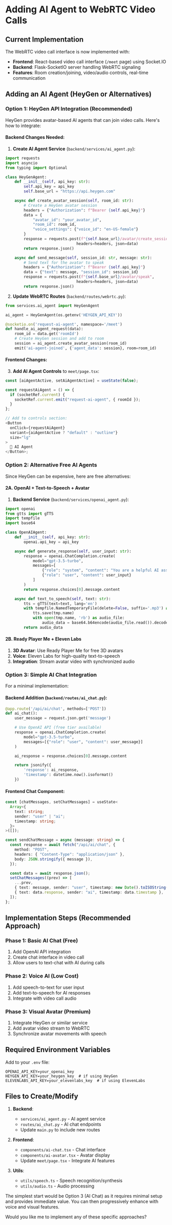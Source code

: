 # Adding AI Agent to WebRTC Video Calls

## Current Implementation

The WebRTC video call interface is now implemented with:

- **Frontend**: React-based video call interface (`/meet` page) using Socket.IO
- **Backend**: Flask-SocketIO server handling WebRTC signaling
- **Features**: Room creation/joining, video/audio controls, real-time communication

## Adding an AI Agent (HeyGen or Alternatives)

### Option 1: HeyGen API Integration (Recommended)

HeyGen provides avatar-based AI agents that can join video calls. Here's how to integrate:

#### Backend Changes Needed:

1. **Create AI Agent Service** (`backend/services/ai_agent.py`):

```python
import requests
import asyncio
from typing import Optional

class HeyGenAgent:
    def __init__(self, api_key: str):
        self.api_key = api_key
        self.base_url = "https://api.heygen.com"

    async def create_avatar_session(self, room_id: str):
        # Create a HeyGen avatar session
        headers = {"Authorization": f"Bearer {self.api_key}"}
        data = {
            "avatar_id": "your_avatar_id",
            "room_id": room_id,
            "voice_settings": {"voice_id": "en-US-female"}
        }
        response = requests.post(f"{self.base_url}/avatar/create_session",
                               headers=headers, json=data)
        return response.json()

    async def send_message(self, session_id: str, message: str):
        # Send text for the avatar to speak
        headers = {"Authorization": f"Bearer {self.api_key}"}
        data = {"text": message, "session_id": session_id}
        response = requests.post(f"{self.base_url}/avatar/speak",
                               headers=headers, json=data)
        return response.json()
```

2. **Update WebRTC Routes** (`backend/routes/webrtc.py`):

```python
from services.ai_agent import HeyGenAgent

ai_agent = HeyGenAgent(os.getenv('HEYGEN_API_KEY'))

@socketio.on('request-ai-agent', namespace='/meet')
def handle_ai_agent_request(data):
    room_id = data.get('roomId')
    # Create HeyGen session and add to room
    session = ai_agent.create_avatar_session(room_id)
    emit('ai-agent-joined', {'agent_data': session}, room=room_id)
```

#### Frontend Changes:

3. **Add AI Agent Controls** to `meet/page.tsx`:

```typescript
const [aiAgentActive, setAiAgentActive] = useState(false);

const requestAiAgent = () => {
  if (socketRef.current) {
    socketRef.current.emit("request-ai-agent", { roomId });
  }
};

// Add to controls section:
<Button
  onClick={requestAiAgent}
  variant={aiAgentActive ? "default" : "outline"}
  size="lg"
>
  🤖 AI Agent
</Button>;
```

### Option 2: Alternative Free AI Agents

Since HeyGen can be expensive, here are free alternatives:

#### 2A. OpenAI + Text-to-Speech + Avatar

1. **Backend Service** (`backend/services/openai_agent.py`):

```python
import openai
from gtts import gTTS
import tempfile
import base64

class OpenAIAgent:
    def __init__(self, api_key: str):
        openai.api_key = api_key

    async def generate_response(self, user_input: str):
        response = openai.ChatCompletion.create(
            model="gpt-3.5-turbo",
            messages=[
                {"role": "system", "content": "You are a helpful AI assistant in a video call."},
                {"role": "user", "content": user_input}
            ]
        )
        return response.choices[0].message.content

    async def text_to_speech(self, text: str):
        tts = gTTS(text=text, lang='en')
        with tempfile.NamedTemporaryFile(delete=False, suffix='.mp3') as tmp:
            tts.save(tmp.name)
            with open(tmp.name, 'rb') as audio_file:
                audio_data = base64.b64encode(audio_file.read()).decode()
        return audio_data
```

#### 2B. Ready Player Me + Eleven Labs

1. **3D Avatar**: Use Ready Player Me for free 3D avatars
2. **Voice**: Eleven Labs for high-quality text-to-speech
3. **Integration**: Stream avatar video with synchronized audio

### Option 3: Simple AI Chat Integration

For a minimal implementation:

#### Backend Addition (`backend/routes/ai_chat.py`):

```python
@app.route('/api/ai/chat', methods=['POST'])
def ai_chat():
    user_message = request.json.get('message')

    # Use OpenAI API (free tier available)
    response = openai.ChatCompletion.create(
        model="gpt-3.5-turbo",
        messages=[{"role": "user", "content": user_message}]
    )

    ai_response = response.choices[0].message.content

    return jsonify({
        'response': ai_response,
        'timestamp': datetime.now().isoformat()
    })
```

#### Frontend Chat Component:

```typescript
const [chatMessages, setChatMessages] = useState<
  Array<{
    text: string;
    sender: "user" | "ai";
    timestamp: string;
  }>
>([]);

const sendChatMessage = async (message: string) => {
  const response = await fetch("/api/ai/chat", {
    method: "POST",
    headers: { "Content-Type": "application/json" },
    body: JSON.stringify({ message }),
  });

  const data = await response.json();
  setChatMessages((prev) => [
    ...prev,
    { text: message, sender: "user", timestamp: new Date().toISOString() },
    { text: data.response, sender: "ai", timestamp: data.timestamp },
  ]);
};
```

## Implementation Steps (Recommended Approach)

### Phase 1: Basic AI Chat (Free)

1. Add OpenAI API integration
2. Create chat interface in video call
3. Allow users to text-chat with AI during calls

### Phase 2: Voice AI (Low Cost)

1. Add speech-to-text for user input
2. Add text-to-speech for AI responses
3. Integrate with video call audio

### Phase 3: Visual Avatar (Premium)

1. Integrate HeyGen or similar service
2. Add avatar video stream to WebRTC
3. Synchronize avatar movements with speech

## Required Environment Variables

Add to your `.env` file:

```
OPENAI_API_KEY=your_openai_key
HEYGEN_API_KEY=your_heygen_key  # if using HeyGen
ELEVENLABS_API_KEY=your_elevenlabs_key  # if using ElevenLabs
```

## Files to Create/Modify

1. **Backend**:

   - `services/ai_agent.py` - AI agent service
   - `routes/ai_chat.py` - AI chat endpoints
   - Update `main.py` to include new routes

2. **Frontend**:

   - `components/ai-chat.tsx` - Chat interface
   - `components/ai-avatar.tsx` - Avatar display
   - Update `meet/page.tsx` - Integrate AI features

3. **Utils**:
   - `utils/speech.ts` - Speech recognition/synthesis
   - `utils/audio.ts` - Audio processing

The simplest start would be Option 3 (AI Chat) as it requires minimal setup and provides immediate value. You can then progressively enhance with voice and visual features.

Would you like me to implement any of these specific approaches?
